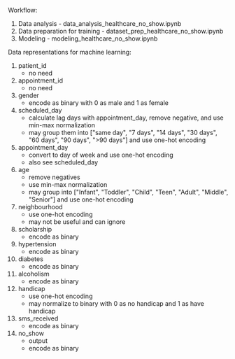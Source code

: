 Workflow:
1. Data analysis - data_analysis_healthcare_no_show.ipynb
2. Data preparation for training - dataset_prep_healthcare_no_show.ipynb
3. Modeling - modeling_healthcare_no_show.ipynb

Data representations for machine learning:
1. patient_id
    - no need
2. appointment_id
    - no need
3. gender
    - encode as binary with 0 as male and 1 as female
4. scheduled_day
    - calculate lag days with appointment_day, remove negative, and use min-max normalization
    - may group them into ["same day", "7 days", "14 days", "30 days", "60 days", "90 days", ">90 days"] and use one-hot encoding
5. appointment_day
    - convert to day of week and use one-hot encoding
    - also see scheduled_day
6. age
    - remove negatives
    - use min-max normalization
    - may group into ["Infant", "Toddler", "Child", "Teen", "Adult", "Middle", "Senior"] and use one-hot encoding
7. neighbourhood
    - use one-hot encoding
    - may not be useful and can ignore
8. scholarship
    - encode as binary
9. hypertension
    - encode as binary
10. diabetes
    - encode as binary
11. alcoholism
    - encode as binary
12. handicap
    - use one-hot encoding
    - may normalize to binary with 0 as no handicap and 1 as have handicap
13. sms_received
    - encode as binary
14. no_show
    - output
    - encode as binary